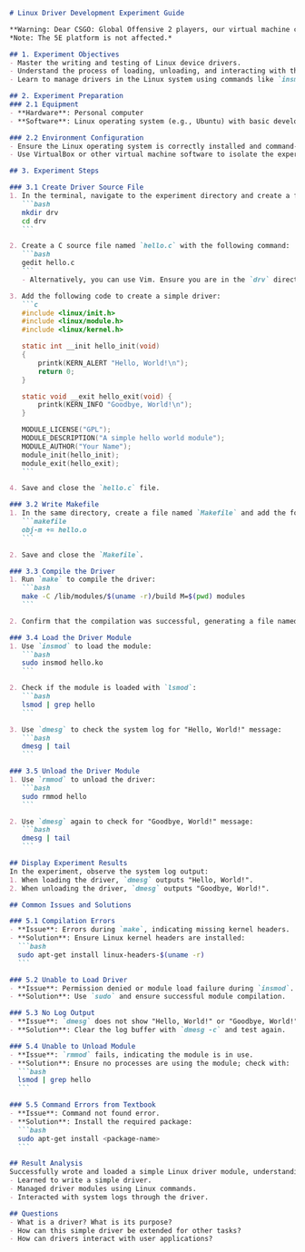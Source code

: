 ````markdown
# Linux Driver Development Experiment Guide

**Warning: Dear CSGO: Global Offensive 2 players, our virtual machine cannot coexist with the Perfect World Esports platform on your computer. To learn embedded systems, please uninstall the Perfect World Esports platform.**
*Note: The 5E platform is not affected.*

## 1. Experiment Objectives
- Master the writing and testing of Linux device drivers.
- Understand the process of loading, unloading, and interacting with the kernel.
- Learn to manage drivers in the Linux system using commands like `insmod`, `rmmod`, `lsmod`, and `dmesg`.

## 2. Experiment Preparation
### 2.1 Equipment
- **Hardware**: Personal computer
- **Software**: Linux operating system (e.g., Ubuntu) with basic development tools installed (e.g., `gcc`, `make`).

### 2.2 Environment Configuration
- Ensure the Linux operating system is correctly installed and command-line tools are available.
- Use VirtualBox or other virtual machine software to isolate the experimental environment.

## 3. Experiment Steps

### 3.1 Create Driver Source File
1. In the terminal, navigate to the experiment directory and create a folder named `drv` to store all related files:
   ```bash
   mkdir drv
   cd drv
   ```

2. Create a C source file named `hello.c` with the following command:
   ```bash
   gedit hello.c
   ```
   - Alternatively, you can use Vim. Ensure you are in the `drv` directory and use `vim hello.c`.

3. Add the following code to create a simple driver:
   ```c
   #include <linux/init.h>
   #include <linux/module.h>
   #include <linux/kernel.h>

   static int __init hello_init(void)
   {
       printk(KERN_ALERT "Hello, World!\n");
       return 0;
   }

   static void __exit hello_exit(void) {
       printk(KERN_INFO "Goodbye, World!\n");
   }

   MODULE_LICENSE("GPL");
   MODULE_DESCRIPTION("A simple hello world module");
   MODULE_AUTHOR("Your Name");
   module_init(hello_init);
   module_exit(hello_exit);
   ```

4. Save and close the `hello.c` file.

### 3.2 Write Makefile
1. In the same directory, create a file named `Makefile` and add the following content:
   ```makefile
   obj-m += hello.o
   ```

2. Save and close the `Makefile`.

### 3.3 Compile the Driver
1. Run `make` to compile the driver:
   ```bash
   make -C /lib/modules/$(uname -r)/build M=$(pwd) modules
   ```

2. Confirm that the compilation was successful, generating a file named `hello.ko`.

### 3.4 Load the Driver Module
1. Use `insmod` to load the module:
   ```bash
   sudo insmod hello.ko
   ```

2. Check if the module is loaded with `lsmod`:
   ```bash
   lsmod | grep hello
   ```

3. Use `dmesg` to check the system log for "Hello, World!" message:
   ```bash
   dmesg | tail
   ```

### 3.5 Unload the Driver Module
1. Use `rmmod` to unload the driver:
   ```bash
   sudo rmmod hello
   ```

2. Use `dmesg` again to check for "Goodbye, World!" message:
   ```bash
   dmesg | tail
   ```

## Display Experiment Results
In the experiment, observe the system log output:
1. When loading the driver, `dmesg` outputs "Hello, World!".
2. When unloading the driver, `dmesg` outputs "Goodbye, World!".

## Common Issues and Solutions

### 5.1 Compilation Errors
- **Issue**: Errors during `make`, indicating missing kernel headers.
- **Solution**: Ensure Linux kernel headers are installed:
  ```bash
  sudo apt-get install linux-headers-$(uname -r)
  ```

### 5.2 Unable to Load Driver
- **Issue**: Permission denied or module load failure during `insmod`.
- **Solution**: Use `sudo` and ensure successful module compilation.

### 5.3 No Log Output
- **Issue**: `dmesg` does not show "Hello, World!" or "Goodbye, World!".
- **Solution**: Clear the log buffer with `dmesg -c` and test again.

### 5.4 Unable to Unload Module
- **Issue**: `rmmod` fails, indicating the module is in use.
- **Solution**: Ensure no processes are using the module; check with:
  ```bash
  lsmod | grep hello
  ```

### 5.5 Command Errors from Textbook
- **Issue**: Command not found error.
- **Solution**: Install the required package:
  ```bash
  sudo apt-get install <package-name>
  ```

## Result Analysis
Successfully wrote and loaded a simple Linux driver module, understanding the basic workflow of driver development. The experiment achieved the following:
- Learned to write a simple driver.
- Managed driver modules using Linux commands.
- Interacted with system logs through the driver.

## Questions
- What is a driver? What is its purpose?
- How can this simple driver be extended for other tasks?
- How can drivers interact with user applications?
````
